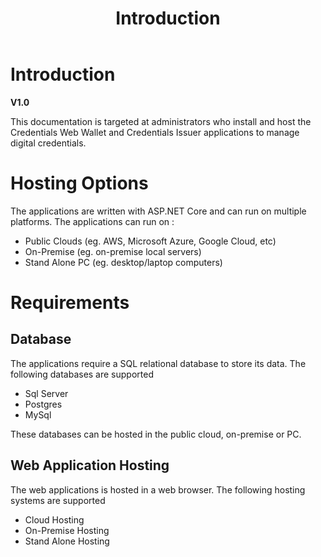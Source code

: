 ﻿---
title: Introduction
description: This documentation is targeted at administrators who install and host the Credentials Web Wallet and Credentials Issuer applications to manage digital credentials.
has_children: false
nav_order: 1
---

# Introduction
**V1.0**

This documentation is targeted at administrators who install and host the Credentials Web Wallet and Credentials Issuer applications to manage digital credentials.

# Hosting Options

The applications are written with ASP.NET Core and can run on multiple platforms. The applications can run on :

- Public Clouds (eg. AWS, Microsoft Azure, Google Cloud, etc)
- On-Premise (eg. on-premise local servers)
- Stand Alone PC (eg. desktop/laptop computers)

# Requirements

## Database

The applications require a SQL relational database to store its data. The following databases are supported

- Sql Server
- Postgres
- MySql

These databases can be hosted in the public cloud, on-premise or PC.

## Web Application Hosting

The web applications is hosted in a web browser. The following hosting systems are supported

- Cloud Hosting
- On-Premise Hosting
- Stand Alone Hosting

